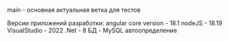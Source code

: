 main - основная актуальная ветка для тестов

Версии приложений разработки:
angular core version - 18.1
nodeJS - 18.19
VisualStudio - 2022
.Net - 8
БД - MySQL автоопределение
